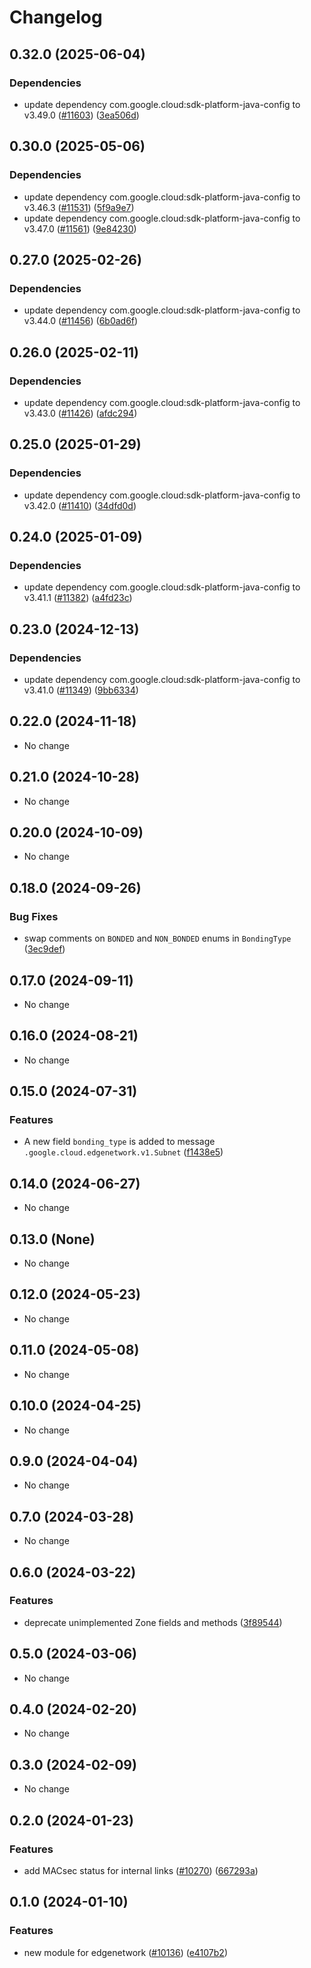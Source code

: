 # Changelog

## 0.32.0 (2025-06-04)

### Dependencies

* update dependency com.google.cloud:sdk-platform-java-config to v3.49.0 ([#11603](https://github.com/googleapis/google-cloud-java/issues/11603)) ([3ea506d](https://github.com/googleapis/google-cloud-java/commit/3ea506d86a54fae209e9971af7b4a8aa1f5997b9))


## 0.30.0 (2025-05-06)

### Dependencies

* update dependency com.google.cloud:sdk-platform-java-config to v3.46.3 ([#11531](https://github.com/googleapis/google-cloud-java/issues/11531)) ([5f9a9e7](https://github.com/googleapis/google-cloud-java/commit/5f9a9e73df5e44ae38a8d18780873b7896d31c04))
* update dependency com.google.cloud:sdk-platform-java-config to v3.47.0 ([#11561](https://github.com/googleapis/google-cloud-java/issues/11561)) ([9e84230](https://github.com/googleapis/google-cloud-java/commit/9e842300aa2e3e654785cc929aef0d6bb9a1a0a9))


## 0.27.0 (2025-02-26)

### Dependencies

* update dependency com.google.cloud:sdk-platform-java-config to v3.44.0 ([#11456](https://github.com/googleapis/google-cloud-java/issues/11456)) ([6b0ad6f](https://github.com/googleapis/google-cloud-java/commit/6b0ad6f8243cc60de7ee608237fa61445f0b0526))


## 0.26.0 (2025-02-11)

### Dependencies

* update dependency com.google.cloud:sdk-platform-java-config to v3.43.0 ([#11426](https://github.com/googleapis/google-cloud-java/issues/11426)) ([afdc294](https://github.com/googleapis/google-cloud-java/commit/afdc2944304a077ce4cbdd8c7675f1ca707b2be0))


## 0.25.0 (2025-01-29)

### Dependencies

* update dependency com.google.cloud:sdk-platform-java-config to v3.42.0 ([#11410](https://github.com/googleapis/google-cloud-java/issues/11410)) ([34dfd0d](https://github.com/googleapis/google-cloud-java/commit/34dfd0dc9c5ca042aca0778e8d34b2ca072bfeb1))


## 0.24.0 (2025-01-09)

### Dependencies

* update dependency com.google.cloud:sdk-platform-java-config to v3.41.1 ([#11382](https://github.com/googleapis/google-cloud-java/issues/11382)) ([a4fd23c](https://github.com/googleapis/google-cloud-java/commit/a4fd23ce1dfa364959de1e97e3b769996f3c7d0d))


## 0.23.0 (2024-12-13)

### Dependencies

* update dependency com.google.cloud:sdk-platform-java-config to v3.41.0 ([#11349](https://github.com/googleapis/google-cloud-java/issues/11349)) ([9bb6334](https://github.com/googleapis/google-cloud-java/commit/9bb6334458fdec53ba9fdec501de534d6516f102))


## 0.22.0 (2024-11-18)

* No change


## 0.21.0 (2024-10-28)

* No change


## 0.20.0 (2024-10-09)

* No change


## 0.18.0 (2024-09-26)

### Bug Fixes

* swap comments on `BONDED` and `NON_BONDED` enums in `BondingType` ([3ec9def](https://github.com/googleapis/google-cloud-java/commit/3ec9def10f1270d55da6495d873a4569f42ecf3f))



## 0.17.0 (2024-09-11)

* No change


## 0.16.0 (2024-08-21)

* No change


## 0.15.0 (2024-07-31)

### Features

* A new field `bonding_type` is added to message `.google.cloud.edgenetwork.v1.Subnet` ([f1438e5](https://github.com/googleapis/google-cloud-java/commit/f1438e5d2077b245f2167e57fc5af104ad34283b))



## 0.14.0 (2024-06-27)

* No change


## 0.13.0 (None)

* No change


## 0.12.0 (2024-05-23)

* No change


## 0.11.0 (2024-05-08)

* No change


## 0.10.0 (2024-04-25)

* No change


## 0.9.0 (2024-04-04)

* No change


## 0.7.0 (2024-03-28)

* No change


## 0.6.0 (2024-03-22)

### Features

* deprecate unimplemented Zone fields and methods ([3f89544](https://github.com/googleapis/google-cloud-java/commit/3f895447dec5d79d7b60907a629873de5dbdfa16))



## 0.5.0 (2024-03-06)

* No change


## 0.4.0 (2024-02-20)

* No change


## 0.3.0 (2024-02-09)

* No change


## 0.2.0 (2024-01-23)

### Features

* add MACsec status for internal links ([#10270](https://github.com/googleapis/google-cloud-java/issues/10270)) ([667293a](https://github.com/googleapis/google-cloud-java/commit/667293aa2c7e3dbe7445c2ddf1812176be65f7a0))



## 0.1.0 (2024-01-10)

### Features

* new module for edgenetwork ([#10136](https://github.com/googleapis/google-cloud-java/issues/10136)) ([e4107b2](https://github.com/googleapis/google-cloud-java/commit/e4107b2bc4f018119ae62c1af63484a52a1d37e1))

